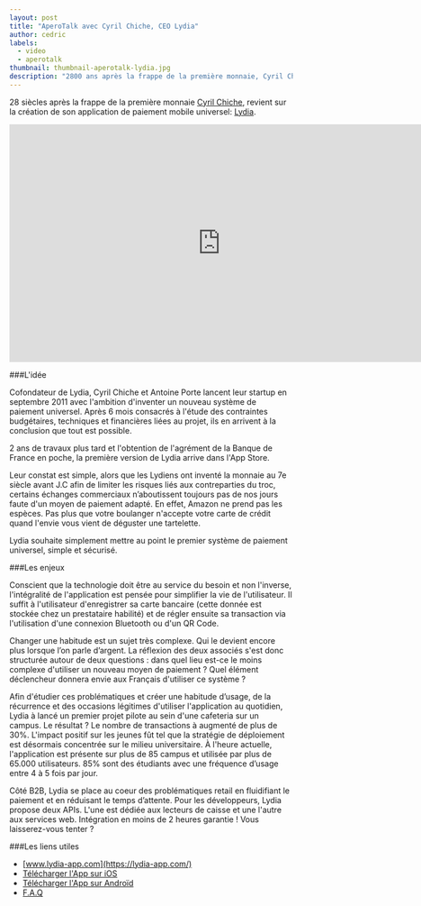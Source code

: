 ```yaml
---
layout: post
title: "AperoTalk avec Cyril Chiche, CEO Lydia"
author: cedric
labels:
  - video
  - aperotalk
thumbnail: thumbnail-aperotalk-lydia.jpg
description: "2800 ans après la frappe de la première monnaie, Cyril Chiche revient sur la création de son application de paiement universel: Lydia."
---
```


28 siècles après la frappe de la première monnaie [Cyril Chiche](http://fr.linkedin.com/pub/cyril-chiche/3/497/550/en), revient sur la création de son application de paiement mobile universel: [Lydia](https://lydia-app.com/).

<div class="video-wrapper"><iframe width="750" height="422" src="https://www.youtube.com/embed/5VycLeeX4Yg?showinfo=0" frameborder="0" allowfullscreen></iframe></div>

###L'idée

Cofondateur de Lydia, Cyril Chiche et Antoine Porte lancent leur startup en septembre 2011 avec l'ambition d'inventer un nouveau système de paiement universel. Après 6 mois consacrés à l'étude des contraintes budgétaires, techniques et financières liées au projet, ils en arrivent à la conclusion que tout est possible.

2 ans de travaux plus tard et l'obtention de l'agrément de la Banque de France en poche, la première version de Lydia arrive dans l'App Store.

Leur constat est simple, alors que les Lydiens ont inventé la monnaie au 7e siècle avant J.C afin de limiter les risques liés aux contreparties du troc, certains échanges commerciaux n’aboutissent toujours pas de nos jours faute d'un moyen de paiement adapté. En effet, Amazon ne prend pas les espèces. Pas plus que votre boulanger n'accepte votre carte de crédit quand l'envie vous vient de déguster une tartelette.

Lydia souhaite simplement mettre au point le premier système de paiement universel, simple et sécurisé.


###Les enjeux

Conscient que la technologie doit être au service du besoin et non l'inverse, l'intégralité de l'application est pensée pour simplifier la vie de l'utilisateur. Il suffit à l'utilisateur d'enregistrer sa carte bancaire (cette donnée est stockée chez un prestataire habilité) et de régler ensuite sa transaction via l'utilisation d'une connexion Bluetooth ou d'un QR Code.

Changer une habitude est un sujet très complexe. Qui le devient encore plus lorsque l’on parle d’argent. La réflexion des deux associés s'est donc structurée autour de deux questions : dans quel lieu est-ce le moins complexe d'utiliser un nouveau moyen de paiement ? Quel élément déclencheur donnera envie aux Français d'utiliser ce système ?

Afin d'étudier ces problématiques et créer une habitude d’usage, de la récurrence et des occasions légitimes d'utiliser l'application au quotidien, Lydia à lancé un premier projet pilote au sein d'une cafeteria sur un campus. Le résultat ? Le nombre de transactions à augmenté de plus de 30%. L'impact positif sur les jeunes fût tel que la stratégie de déploiement est désormais concentrée sur le milieu universitaire. À l'heure actuelle, l'application est présente sur plus de 85 campus et utilisée par plus de 65.000 utilisateurs. 85% sont des étudiants avec une fréquence d’usage entre 4 à 5 fois par jour.

Côté B2B, Lydia se place au coeur des problématiques retail en fluidifiant le paiement et en réduisant le temps d’attente. Pour les développeurs, Lydia propose deux APIs. L'une est dédiée aux lecteurs de caisse et une l'autre aux services web. Intégration en moins de 2 heures garantie ! Vous laisserez-vous tenter ?


###Les liens utiles

- [www.lydia-app.com](https://lydia-app.com/)
- [Télécharger l'App sur iOS](https://itunes.apple.com/fr/app/lydia-paiement-mobile-securise/id575913704?mt=8)
- [Télécharger l'App sur Androïd](https://play.google.com/store/apps/details?id=com.lydia&hl=en)
- [F.A.Q](https://lydia-app.com/about/help)
